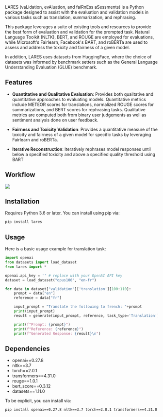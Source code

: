 LARES (vaLidation, evAluation, and faiRnEss aSessments) is a Python package designed to assist with the evaluation and validation models in various tasks such as translation, summarization, and rephrasing. 

This package leverages a suite of existing tools and resources to provide the best form of evaluation and validation for the prompted task. Natural Language Toolkit (NLTK), BERT, and ROUGE are employed for evaluations, while Microsoft's Fairlearn, Facebook's BART, and roBERTa are used to assess and address the toxicity and fairness of a given model.

In addition, LARES uses datasets from HuggingFace, where the choice of datasets was informed by benchmark setters such as the General Language Understanding Evaluation (GLUE) benchmark.

## Features

- **Quantitative and Qualitative Evaluation**: Provides both qualitative and quantitative approaches to evaluating models. Quantitative metrics include METEOR scores for translations, normalized ROUGE scores for summarizations, and BERT scores for rephrasing tasks. Qualitative metrics are computed both from binary user judgements as well as sentiment analysis done on user feedback.

- **Fairness and Toxicity Validation**: Provides a quantitative measure of the toxicity and fairness of a given model for specific tasks by leveraging Fairlearn and roBERTa. 

- **Iterative Reconstruction**: Iteratively rephrases model responses until below a specified toxicity and above a specified quality threshold using BART 

## Workflow
![](image/workflow.svg)


## Installation

Requires Python 3.6 or later. You can install using pip via:

```bash
pip install lares
```

## Usage

Here is a basic usage example for translation task:

```python
import openai
from datasets import load_dataset
from lares import *

openai.api_key = '' # replace with your OpenAI API key
dataset = load_dataset("opus100", "en-fr")

for data in dataset["validation"]['translation'][100:110]:
    prompt = data["en"]
    reference = data["fr"]

    input_prompt = "Translate the following to french: "+prompt
    print(input_prompt)
    result = generate(input_prompt, reference, task_type='Translation')

    print(f"Prompt: {prompt}")
    print(f"Reference: {reference}")
    print(f"Generated Response: {result}\n")
```

## Dependencies

- openai==0.27.8
- nltk==3.7
- torch==2.0.1
- transformers==4.31.0
- rouge==1.0.1
- bert_score==0.3.12
- datasets==1.11.0

To be explicit, you can install via:

```bash
pip install openai==0.27.8 nltk==3.7 torch==2.0.1 transformers==4.31.0 rouge==1.0.1 bert_score==0.3.12 datasets==1.11.0
```
